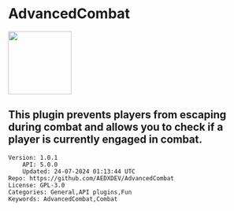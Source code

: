 # AdvancedCombat
<img src="https://raw.githubusercontent.com/AEDXDEV/Combat/24eae90cddff01e96f9515619b0df4e3be053571/icon.png" width="128" height="128" />

## This plugin prevents players from escaping during combat and allows you to check if a player is currently engaged in combat.
```properties
Version: 1.0.1
    API: 5.0.0
    Updated: 24-07-2024 01:13:44 UTC
Repo: https://github.com/AEDXDEV/AdvancedCombat
License: GPL-3.0
Categories: General,API plugins,Fun
Keywords: AdvancedCombat,Combat
```